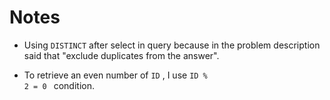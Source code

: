 # Notes

- Using <code>DISTINCT</code> after select in query because in the problem description said that "exclude duplicates from the answer".

- To retrieve an even number of <code>ID</code> , I use <code>ID % 2 = 0 </code> condition.
